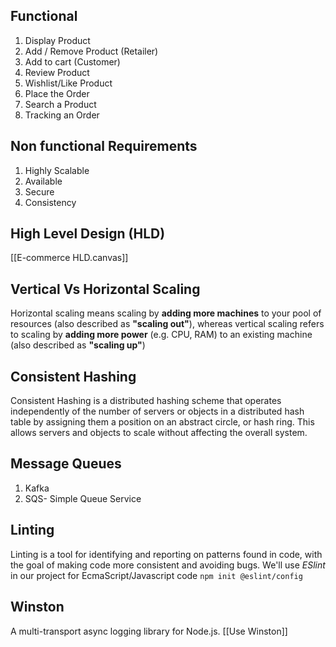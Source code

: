 ## Functional
1. Display Product
2. Add / Remove Product (Retailer)
3. Add to cart (Customer)
4. Review Product
5. Wishlist/Like Product
6. Place the Order
7. Search a Product
8. Tracking an Order

## Non functional Requirements
1. Highly Scalable
2. Available
3. Secure
4. Consistency

## High Level Design (HLD)
[[E-commerce HLD.canvas]]

## Vertical Vs Horizontal Scaling
Horizontal scaling means scaling by **adding more machines** to your pool of resources (also described as **"scaling out"**), whereas vertical scaling refers to scaling by **adding more power** (e.g. CPU, RAM) to an existing machine (also described as **"scaling up"**)

## Consistent Hashing
Consistent Hashing is a distributed hashing scheme that operates independently of the number of servers or objects in a distributed hash table by assigning them a position on an abstract circle, or hash ring. This allows servers and objects to scale without affecting the overall system.

## Message Queues
1. Kafka
2. SQS- Simple Queue Service

## Linting
Linting is a tool for identifying and reporting on patterns found in code, with the goal of making code more consistent and avoiding bugs. We'll use *ESlint*  in our project for EcmaScript/Javascript code
`npm init @eslint/config`

## Winston
A multi-transport async logging library for Node.js. [[Use Winston]]
